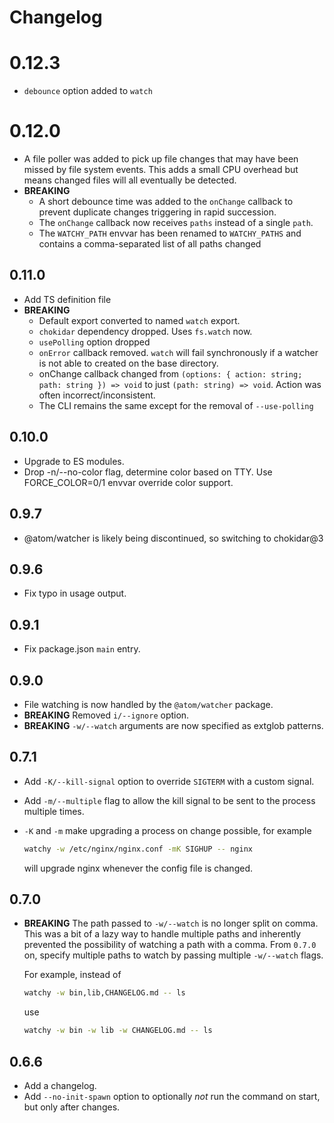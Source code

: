 # Changelog

# 0.12.3
- `debounce` option added to `watch`

# 0.12.0
- A file poller was added to pick up file changes that may have been missed by
  file system events. This adds a small CPU overhead but means changed files
  will all eventually be detected.
- **BREAKING**
  - A short debounce time was added to the `onChange` callback to prevent
    duplicate changes triggering in rapid succession.
  - The `onChange` callback now receives `paths` instead of a single `path`.
  - The `WATCHY_PATH` envvar has been renamed to `WATCHY_PATHS` and contains a
    comma-separated list of all paths changed

## 0.11.0
- Add TS definition file
- **BREAKING**
  - Default export converted to named `watch` export.
  - `chokidar` dependency dropped. Uses `fs.watch` now.
  - `usePolling` option dropped
  - `onError` callback removed. `watch` will fail synchronously if a watcher is not able to created on the base directory.
  - onChange callback changed from `(options: { action: string; path: string }) => void` to just `(path: string) => void`. Action was often incorrect/inconsistent.
  - The CLI remains the same except for the removal of `--use-polling`

## 0.10.0
- Upgrade to ES modules.
- Drop -n/--no-color flag, determine color based on TTY.
  Use FORCE_COLOR=0/1 envvar override color support.

## 0.9.7
- @atom/watcher is likely being discontinued, so switching to chokidar@3

## 0.9.6
- Fix typo in usage output.

## 0.9.1
- Fix package.json `main` entry.

## 0.9.0
- File watching is now handled by the `@atom/watcher` package.
- **BREAKING**
  Removed `i/--ignore` option.
- **BREAKING**
  `-w/--watch` arguments are now specified as extglob patterns.

## 0.7.1
- Add `-K/--kill-signal` option to override `SIGTERM` with a custom signal.
- Add `-m/--multiple` flag to allow the kill signal to be sent to the process
  multiple times.
- `-K` and `-m` make upgrading a process on change possible, for example

  ```bash
  watchy -w /etc/nginx/nginx.conf -mK SIGHUP -- nginx
  ```

  will upgrade nginx whenever the config file is changed.

## 0.7.0
- **BREAKING**
  The path passed to `-w/--watch` is no longer split on comma. This was a bit of
  a lazy way to handle multiple paths and inherently prevented the possibility
  of watching a path with a comma. From `0.7.0` on, specify multiple paths to
  watch by passing multiple `-w/--watch` flags.

  For example, instead of

  ```bash
  watchy -w bin,lib,CHANGELOG.md -- ls
  ```

  use

  ```bash
  watchy -w bin -w lib -w CHANGELOG.md -- ls
  ```

## 0.6.6
- Add a changelog.
- Add `--no-init-spawn` option to optionally *not* run the command on start, but
  only after changes.

